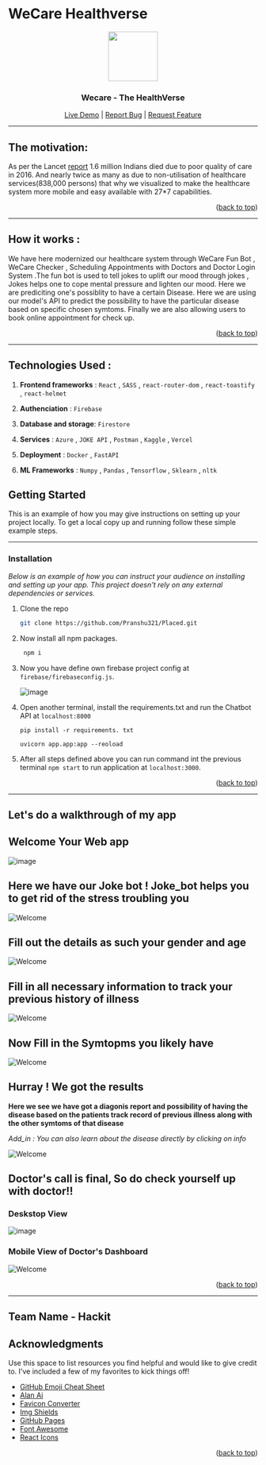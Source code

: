 # WeCare Healthverse

<div align="center">
  <a id="top" href="https://wecare32.vercel.app/" target="blank">
    <img src="https://user-images.githubusercontent.com/86917304/190920826-2209d78d-272e-496a-b791-6968307df2cb.png" width="100px" alt="">
  </a>

  <h3 align="center">Wecare - The HealthVerse</h3>

  <p align="center">
    <a href="https://wecare32.vercel.app/" target="blank">Live Demo</a> |
    <a href="https://github.com/Sreetama2001/WeCare_Hackit/issues" target="blank">Report Bug</a> |
    <a href="https://github.com/Sreetama2001/WeCare_Hackit/issues" target="blank">Request Feature</a>
  </p>
</div>

---

## The motivation:
As per the Lancet [report](https://www.thelancet.com/journals/lancet/article/PIIS0140-6736(18)31668-4/fulltext) 1.6 million Indians died due to poor quality of care in 2016. And nearly twice as many as due to non-utilisation of healthcare services(838,000 persons) that why we visualized to make the healthcare system more mobile and easy available with 27*7 capabilities. 

<!-- <img
  src=""
  alt="Alt text"
  title="Optional title"
  style="display: inline-block; margin: 0 auto; max-width: 300px"> -->
  
  <p align="right">(<a href="#top">back to top</a>)</p>
  
 ---

## How it works :

We have here modernized our healthcare system through  WeCare Fun Bot , WeCare Checker , Scheduling Appointments with Doctors and Doctor Login System .The fun bot is used to tell jokes to uplift our mood through jokes , Jokes helps one to cope mental pressure and lighten our mood. Here we are prediciting one's possiblity to have a certain Disease. Here we are using our model's API to predict the possibility to have the particular disease based  on specific chosen symtoms. Finally we are also allowing users to book online appointment for check up. 

<p align="right">(<a href="#top">back to top</a>)</p>

---

## Technologies Used :

1. **Frontend frameworks** : `React` ,  `SASS` , `react-router-dom` , `react-toastify` ,  `react-helmet`

2. **Authenciation**       : `Firebase`

3. **Database and storage**: `Firestore`

4. **Services**            : `Azure` , `JOKE API` , `Postman` , `Kaggle` , `Vercel` 

5. **Deployment**          : `Docker` , `FastAPI`

6. **ML Frameworks**       : `Numpy` , `Pandas` , `Tensorflow` , `Sklearn` , `nltk` 

<!-- GETTING STARTED -->
## Getting Started

This is an example of how you may give instructions on setting up your project locally.
To get a local copy up and running follow these simple example steps.

---

### Installation

_Below is an example of how you can instruct your audience on installing and setting up your app. This project doesn't rely on any external dependencies or services._

1. Clone the repo
   ```sh
   git clone https://github.com/Pranshu321/Placed.git
   ```
2. Now install all npm packages.
   ```sh
    npm i 
   ```

3. Now you have define own firebase project config at `firebase/firebaseconfig.js`.

   ![image](https://user-images.githubusercontent.com/86917304/183728317-30372103-f0d7-4e99-b12c-7f0cd825ea18.png)

4. Open another terminal, install the requirements.txt and run the Chatbot API at `localhost:8000`
  
    ```
    pip install -r requirements. txt
    
    uvicorn app.app:app --reoload
    ```

5. After all steps defined above you can run command int the previous terminal `npm start` to run application at `localhost:3000`.

<p align="right">(<a href="#top">back to top</a>)</p>

---

## Let's do a walkthrough of my app

## **Welcome Your Web app**

![image](https://user-images.githubusercontent.com/73426684/213864866-9ae0d35f-2e26-4446-884a-f1dbdf039bf2.jpg)


## Here we have our Joke bot ! Joke_bot helps you to get rid of the stress troubling you


![Welcome](https://user-images.githubusercontent.com/73426684/213849366-0464688a-08db-4086-a13b-ee3125232740.jpg)


## Fill out the details as such your gender and age



![Welcome](./images/welcome_page.jpg)



## Fill in all necessary information to track  your previous history of illness



![Welcome](./images/patient.jpg)



## Now Fill in the Symtopms you likely have



![Welcome](./images/symtom.jpg)




## Hurray ! We got the results

**Here we see we have got a diagonis report and possibility of having the disease based on the patients track record of previous illness along with the other symtoms of that disease**


*Add_in : You can also learn about the disease directly by clicking on info*



![Welcome](./images/disease_report.jpg)


## Doctor's call is final, So do check yourself up with doctor!!

### Deskstop View
![image](https://user-images.githubusercontent.com/86917304/190920646-b3ddd488-9d46-41fa-b167-173541c76426.png)

### Mobile View of Doctor's Dashboard
![Welcome](https://user-images.githubusercontent.com/73426684/213864966-5869f035-222c-4b1a-b853-830604d53ab5.jpg)


<p align="right">(<a href="#top">back to top</a>)</p>

---



## Team Name - Hackit 
  
 
  







<!-- ACKNOWLEDGMENTS -->
## Acknowledgments

Use this space to list resources you find helpful and would like to give credit to. I've included a few of my favorites to kick things off!

* [GitHub Emoji Cheat Sheet](https://www.webpagefx.com/tools/emoji-cheat-sheet)
* [Alan Ai](https://alan.app/)
* [Favicon Converter](https://favicon.io/favicon-converter/)
* [Img Shields](https://shields.io)
* [GitHub Pages](https://pages.github.com)
* [Font Awesome](https://fontawesome.com)
* [React Icons](https://react-icons.github.io/react-icons/search)

<p align="right">(<a href="#top">back to top</a>)</p>






